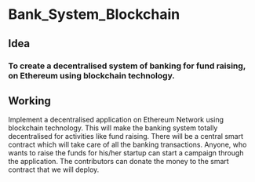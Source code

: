 # Bank_System_Blockchain

## Idea

### To create a decentralised system of banking for fund raising, on Ethereum using blockchain technology.

## Working
Implement a decentralised application on Ethereum Network using blockchain technology. This will make the banking system totally decentralised for activities like fund raising. There will be a central smart contract which will take care of all the banking transactions. Anyone, who wants to raise the funds for his/her startup can start a campaign through the application. The contributors can donate the money to the smart contract that we will deploy.
